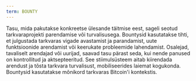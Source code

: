 ```yaml
---
term: BOUNTY
---
```


Tasu, mida pakutakse konkreetse ülesande täitmise eest, sageli seotud tarkvaraprojekti parendamise või turvalisusega. Bountysid kasutatakse tihti, et julgustada tarkvaras vigade avastamist ja parandamist, uute funktsioonide arendamist või keerukate probleemide lahendamist. Osalejad, tavaliselt arendajad või uurijad, saavad tasu pärast seda, kui nende panused on kontrollitud ja aktsepteeritud. See stiimulsüsteem aitab kiirendada arendust ja tõsta tarkvara turvalisust, mobiliseerides laiemat kogukonda. Bountysid kasutatakse mõnikord tarkvaras Bitcoin'i kontekstis.